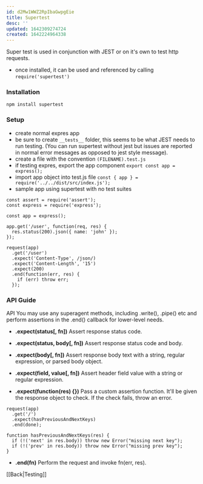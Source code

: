 ```yaml
---
id: d2Mw1WWZ2RpIbaGwpgEie
title: Supertest
desc: ''
updated: 1642309274724
created: 1642224964338
---
```


Super test is used in conjunction with JEST or on it's own to test http requests.

- once installed, it can be used and referenced by calling `require('supertest')`

### Installation

`npm install supertest`

### Setup

- create normal expres app
- be sure to create `__tests__` folder, this seems to be what JEST needs to run testing. (You can run supertest without jest but issues are reported in normal error messages as opposed to jest style message).
- create a file with the convention `(FILENAME).test.js`
- if testing expres, export the app component
  `export const app = express();`
- import app object into test.js file `const { app } = require('../../dist/src/index.js');`
- sample app using supertest with no test suites

```const request = require('supertest');
const assert = require('assert');
const express = require('express');

const app = express();

app.get('/user', function(req, res) {
  res.status(200).json({ name: 'john' });
});

request(app)
  .get('/user')
  .expect('Content-Type', /json/)
  .expect('Content-Length', '15')
  .expect(200)
  .end(function(err, res) {
    if (err) throw err;
  });
```

### API Guide

API
You may use any superagent methods, including .write(), .pipe() etc and perform assertions in the .end() callback for lower-level needs.

- **.expect(status[, fn])**
  Assert response status code.

- **.expect(status, body[, fn])**
  Assert response status code and body.

- **.expect(body[, fn])**
  Assert response body text with a string, regular expression, or parsed body object.

- **.expect(field, value[, fn])**
  Assert header field value with a string or regular expression.

- **.expect(function(res) {})**
  Pass a custom assertion function. It'll be given the response object to check. If the check fails, throw an error.

```
request(app)
  .get('/')
  .expect(hasPreviousAndNextKeys)
  .end(done);

function hasPreviousAndNextKeys(res) {
  if (!('next' in res.body)) throw new Error("missing next key");
  if (!('prev' in res.body)) throw new Error("missing prev key");
}
```

- **.end(fn)**
  Perform the request and invoke fn(err, res).

[[Back|Testing]]
